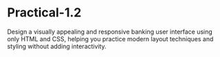 # Practical-1.2
Design a visually appealing and responsive banking user interface using only HTML and CSS, helping you practice modern layout techniques and styling without adding interactivity.
